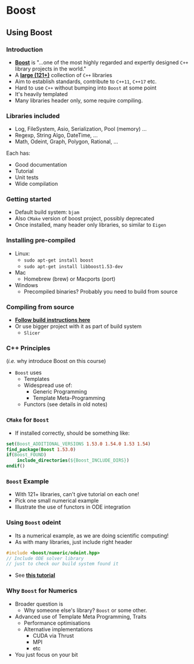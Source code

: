 # Boost

## Using Boost

### Introduction

* **[Boost][BoostHome]** is "...one of the most highly regarded and expertly designed ```C++``` library projects in the world."
* A **[large (121+)][BoostDoc]** collection of ```C++``` libraries
* Aim to establish standards, contribute to ```C++11```, ```C++17``` etc.
* Hard to use ```C++``` without bumping into ```Boost``` at some point
* It's heavily templated
* Many libraries header only, some require compiling.


### Libraries included

* Log, FileSystem, Asio, Serialization, Pool (memory) ...
* Regexp, String Algo, DateTime,  ...
* Math, Odeint, Graph, Polygon, Rational, ...

Each has:

* Good documentation
* Tutorial
* Unit tests
* Wide compilation


### Getting started

* Default build system: ```bjam```
* Also ```CMake``` version of boost project, possibly deprecated
* Once installed, many header only libraries, so similar to ```Eigen```


### Installing pre-compiled

* Linux:
    * ```sudo apt-get install boost```
    * ```sudo apt-get install libboost1.53-dev```
* Mac
    * Homebrew (brew) or Macports (port)
* Windows
    * Precompiled binaries? Probably you need to build from source


### Compiling from source

* **[Follow build instructions here][BoostBuild]**
* Or use bigger project with it as part of build system
    * ```Slicer```

### C++ Principles

(_i.e._ why introduce Boost on this course)

* ```Boost``` uses
    * Templates
    * Widespread use of:
        * Generic Programming
        * Template Meta-Programming
    * Functors (see details in old notes)

### ```CMake``` for ```Boost```

* If installed correctly, should be something like:

```cmAKE
set(Boost_ADDITIONAL_VERSIONS 1.53.0 1.54.0 1.53 1.54)
find_package(Boost 1.53.0)
if(Boost_FOUND)
    include_directories(${Boost_INCLUDE_DIRS})
endif()
```


### ```Boost``` Example

* With 121+ libraries, can't give tutorial on each one!
* Pick one small numerical example
* Illustrate the use of functors in ODE integration


### Using ```Boost``` odeint

* Its a numerical example, as we are doing scientific computing!
* As with many libraries, just include right header

```cpp
#include <boost/numeric/odeint.hpp> 
// Include ODE solver library
// just to check our build system found it
```
* See **[this tutorial][BoostTutorial]**

### Why ```Boost``` for Numerics

* Broader question is
    * Why someone else's library? ```Boost``` or some other.
* Advanced use of Template Meta Programming, Traits
    * Performance optimisations
    * Alternative implementations
        * CUDA via Thrust
        * MPI
        * etc
* You just focus on your bit

[BoostHome]: http://www.boost.org/
[BoostDoc]: http://www.boost.org/doc/libs/1_57_0/
[BoostBuild]: http://www.boost.org/doc/libs/1_57_0/libs/regex/doc/html/boost_regex/install.html
[BoostTutorial]: http://www.boost.org/doc/libs/1_57_0/libs/numeric/odeint/doc/html/index.html
[NumericalRecipesC]: http://www.nr.com/
[WikipediaFunctionPointers]: http://en.wikipedia.org/wiki/Function_pointer
[WikipediaFunctionObject]: http://en.wikipedia.org/wiki/Function_object
